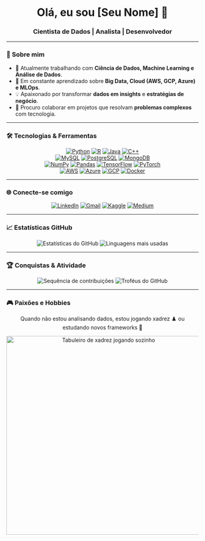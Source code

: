 <h1 align="center">Olá, eu sou [Seu Nome] 👋</h1>
<h3 align="center">Cientista de Dados | Analista | Desenvolvedor</h3>

---

### 🚀 Sobre mim

- 🔭 Atualmente trabalhando com **Ciência de Dados, Machine Learning e Análise de Dados**.
- 🌱 Em constante aprendizado sobre **Big Data, Cloud (AWS, GCP, Azure) e MLOps**.
- 💡 Apaixonado por transformar **dados em insights** e **estratégias de negócio**.
- 🤝 Procuro colaborar em projetos que resolvam **problemas complexos** com tecnologia.

---

### 🛠️ Tecnologias & Ferramentas

<p align="center">
  <a href="https://www.python.org" target="_blank"><img src="https://img.shields.io/badge/Python-3776AB?style=for-the-badge&logo=python&logoColor=white" alt="Python"></a>
  <a href="https://www.r-project.org" target="_blank"><img src="https://img.shields.io/badge/R-276DC3?style=for-the-badge&logo=r&logoColor=white" alt="R"></a>
  <a href="https://www.java.com" target="_blank"><img src="https://img.shields.io/badge/Java-007396?style=for-the-badge&logo=java&logoColor=white" alt="Java"></a>
  <a href="https://isocpp.org" target="_blank"><img src="https://img.shields.io/badge/C%2B%2B-00599C?style=for-the-badge&logo=cplusplus&logoColor=white" alt="C++"></a>
  <br>
  <a href="https://www.mysql.com" target="_blank"><img src="https://img.shields.io/badge/MySQL-4479A1?style=for-the-badge&logo=mysql&logoColor=white" alt="MySQL"></a>
  <a href="https://www.postgresql.org" target="_blank"><img src="https://img.shields.io/badge/PostgreSQL-336791?style=for-the-badge&logo=postgresql&logoColor=white" alt="PostgreSQL"></a>
  <a href="https://www.mongodb.com" target="_blank"><img src="https://img.shields.io/badge/MongoDB-47A248?style=for-the-badge&logo=mongodb&logoColor=white" alt="MongoDB"></a>
  <br>
  <a href="https://numpy.org" target="_blank"><img src="https://img.shields.io/badge/Numpy-013243?style=for-the-badge&logo=numpy&logoColor=white" alt="NumPy"></a>
  <a href="https://pandas.pydata.org" target="_blank"><img src="https://img.shields.io/badge/Pandas-150458?style=for-the-badge&logo=pandas&logoColor=white" alt="Pandas"></a>
  <a href="https://www.tensorflow.org" target="_blank"><img src="https://img.shields.io/badge/TensorFlow-FF6F00?style=for-the-badge&logo=tensorflow&logoColor=white" alt="TensorFlow"></a>
  <a href="https://pytorch.org" target="_blank"><img src="https://img.shields.io/badge/PyTorch-EE4C2C?style=for-the-badge&logo=pytorch&logoColor=white" alt="PyTorch"></a>
  <br>
  <a href="https://aws.amazon.com" target="_blank"><img src="https://img.shields.io/badge/AWS-232F3E?style=for-the-badge&logo=amazon-aws&logoColor=white" alt="AWS"></a>
  <a href="https://azure.microsoft.com" target="_blank"><img src="https://img.shields.io/badge/Azure-0078D4?style=for-the-badge&logo=microsoft-azure&logoColor=white" alt="Azure"></a>
  <a href="https://cloud.google.com" target="_blank"><img src="https://img.shields.io/badge/GCP-4285F4?style=for-the-badge&logo=google-cloud&logoColor=white" alt="GCP"></a>
  <a href="https://www.docker.com" target="_blank"><img src="https://img.shields.io/badge/Docker-2496ED?style=for-the-badge&logo=docker&logoColor=white" alt="Docker"></a>
</p>

---

### 🌐 Conecte-se comigo

<p align="center">
  <a href="https://www.linkedin.com/in/[SEU_USUARIO]" target="_blank"><img src="https://img.shields.io/badge/LinkedIn-0077B5?style=for-the-badge&logo=linkedin&logoColor=white" alt="LinkedIn"></a>
  <a href="mailto:[SEU_EMAIL]"><img src="https://img.shields.io/badge/Gmail-D14836?style=for-the-badge&logo=gmail&logoColor=white" alt="Gmail"></a>
  <a href="https://www.kaggle.com/[SEU_USUARIO]" target="_blank"><img src="https://img.shields.io/badge/Kaggle-20BEFF?style=for-the-badge&logo=kaggle&logoColor=white" alt="Kaggle"></a>
  <a href="https://medium.com/@seuusuario" target="_blank"><img src="https://img.shields.io/badge/Medium-000000?style=for-the-badge&logo=medium&logoColor=white" alt="Medium"></a>
</p>

---

### 📈 Estatísticas GitHub

<p align="center">
  <img src="https://github-readme-stats.vercel.app/api?username=SEUUSUARIO&show_icons=true&theme=dracula&hide_border=false" alt="Estatísticas do GitHub" />
  <img src="https://github-readme-stats.vercel.app/api/top-langs/?username=SEUUSUARIO&layout=compact&theme=dracula&hide_border=false" alt="Linguagens mais usadas" />
</p>

---

### 🏆 Conquistas & Atividade

<p align="center">
  <img src="https://streak-stats.demolab.com?user=SEUUSUARIO&theme=dracula&hide_border=false" alt="Sequência de contribuições" />
  <img src="https://github-profile-trophy.vercel.app/?username=SEUUSUARIO&theme=dracula&column=3&margin-w=8&margin-h=8" alt="Troféus do GitHub" />
</p>

---

### 🎮 Paixões e Hobbies

<p align="center">
  Quando não estou analisando dados, estou jogando xadrez ♟️ ou estudando novos frameworks 🚀
</p>

<p align="center">
  <!-- GIF de tabuleiro de xadrez “jogando sozinho” -->
  <img 
    src="https://media.giphy.com/media/3o7TKwzZq2F5gQ9Vra/giphy.gif" 
    alt="Tabuleiro de xadrez jogando sozinho" 
    width="520"
  />
</p>
